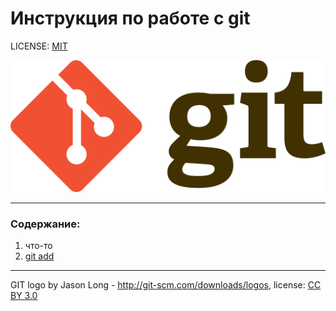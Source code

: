 # Инструкция по работе с git

LICENSE: [MIT](../license.md)

![Git-logo](./assets/git-logo.png)

---

### Содержание:
1. что-то
2. [git add](./add.md)



---

GIT logo by Jason Long - http://git-scm.com/downloads/logos, license: [CC BY 3.0](https://creativecommons.org/licenses/by/3.0/) 